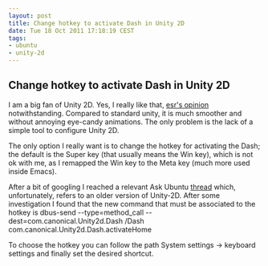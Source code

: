 ```yaml
---
layout: post
title: Change hotkey to activate Dash in Unity 2D
date: Tue 18 Oct 2011 17:18:19 CEST
tags:
- ubuntu
- unity-2d
---
```


## Change hotkey to activate Dash in Unity 2D

I am a big fan of Unity 2D. Yes, I really like that, [esr's opinion](http://esr.ibiblio.org/?p=3822)
notwithstanding. Compared to standard unity, it is much smoother and without
annoying eye-candy animations. The only problem is the lack of a simple tool
to configure Unity 2D.

The only option I really want is to change the hotkey for activating the Dash;
the default is the Super key (that usually means the Win key), which is not ok
with me, as I remapped the Win key to the Meta key (much more used inside
Emacs).

After a bit of googling I reached a relevant Ask Ubuntu
[thread](http://askubuntu.com/questions/21934/how-to-change-the-binding-of-windows-key-which-runs-unitys-dash)
which, unfortunately, refers to an older version of Unity-2D. After some
investigation I found that the new command that must be associated to the
hotkey is
    dbus-send --type=method_call  --dest=com.canonical.Unity2d.Dash /Dash com.canonical.Unity2d.Dash.activateHome

To choose the hotkey you can follow the path System settings ->  keyboard
settings and finally set the desired shortcut.
